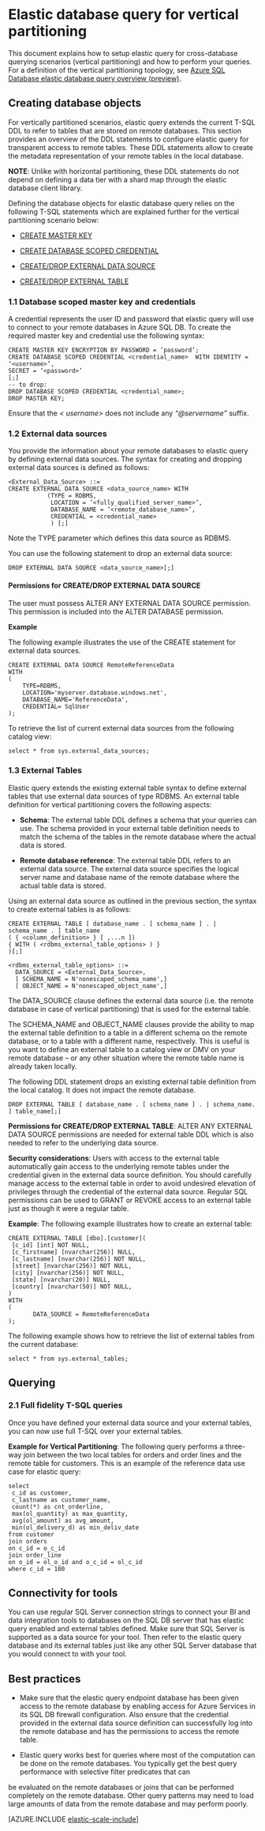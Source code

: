 <properties
    pageTitle="Elastic database query for vertical partitioning  "
    description="how to set up cross-database queries over vertical partitions"    
    services="sql-database"
    documentationCenter=""  
    manager="jeffreyg"
    authors="sidneyh"/>

<tags
    ms.service="sql-database"
    ms.workload="sql-database"
    ms.tgt_pltfrm="na"
    ms.devlang="na"
    ms.topic="article"
    ms.date="10/15/2015"
    ms.author="sidneyh;torsteng" />

# Elastic database query for vertical partitioning

This document explains how to setup elastic query for cross-database querying scenarios (vertical partitioning) and how to perform your queries. For a definition of the vertical partitioning topology, see [Azure SQL Database elastic database query overview (preview)](sql-database-elastic-query-overview.md).

## Creating database objects

For vertically partitioned scenarios, elastic query extends the current T-SQL DDL to refer to tables that are stored on remote databases. This section provides an overview of the DDL statements to configure elastic query for transparent access to remote tables. These DDL statements allow to create the metadata representation of your remote tables in the local database.  

**NOTE**:  Unlike with horizontal partitioning, these DDL statements do not depend on defining a data tier with a shard map through the elastic database client library. 

Defining the database objects for elastic database query relies on the following T-SQL statements which are explained further for the vertical partitioning scenario below: 

* [CREATE MASTER KEY](https://msdn.microsoft.com/library/ms174382.aspx) 

* [CREATE DATABASE SCOPED CREDENTIAL](https://msdn.microsoft.com/library/mt270260.aspx)

* [CREATE/DROP EXTERNAL DATA SOURCE](https://msdn.microsoft.com/library/dn935022.aspx)  

* [CREATE/DROP EXTERNAL TABLE](https://msdn.microsoft.com/library/dn935021.aspx) 

### 1.1 Database scoped master key and credentials 

A credential represents the user ID and password that elastic query will use to connect to your remote databases in Azure SQL DB. To create the required master key and credential use the following syntax: 

    CREATE MASTER KEY ENCRYPTION BY PASSWORD = ’password’;
    CREATE DATABASE SCOPED CREDENTIAL <credential_name>  WITH IDENTITY = ‘<username>’,  
    SECRET = ‘<password>’
    [;]
    -- to drop:
    DROP DATABASE SCOPED CREDENTIAL <credential_name>;  
    DROP MASTER KEY;   

 
Ensure that the *< username>* does not include any *“@servername”* suffix. 

### 1.2 External data sources

You provide the information about your remote databases to elastic query by defining external data sources. The syntax for creating and dropping external data sources is defined as follows: 

    <External_Data_Source> ::=
    CREATE EXTERNAL DATA SOURCE <data_source_name> WITH 
               (TYPE = RDBMS,
                LOCATION = ’<fully_qualified_server_name>’,
                DATABASE_NAME = ‘<remote_database_name>’,  
                CREDENTIAL = <credential_name> 
                ) [;] 

Note the TYPE parameter which defines this data source as RDBMS. 

You can use the following statement to drop an external data source: 

    DROP EXTERNAL DATA SOURCE <data_source_name>[;]

#### Permissions for CREATE/DROP EXTERNAL DATA SOURCE 

The user must possess ALTER ANY EXTERNAL DATA SOURCE permission. This permission is included into the ALTER DATABASE permission. 

**Example** 

The following example illustrates the use of the CREATE statement for external data sources. 

	CREATE EXTERNAL DATA SOURCE RemoteReferenceData 
	WITH 
	( 
		TYPE=RDBMS, 
		LOCATION='myserver.database.windows.net', 
		DATABASE_NAME='ReferenceData', 
		CREDENTIAL= SqlUser 
	); 
 
To retrieve the list of current external data sources from the following catalog view: 

    select * from sys.external_data_sources; 

### 1.3 External Tables 

Elastic query extends the existing external table syntax to define external tables that use external data sources of type RDBMS. An external table definition for vertical partitioning covers the following aspects: 

* **Schema**: The external table DDL defines a schema that your queries can use. The schema provided in your external table definition needs to match the schema of the tables in the remote database where the actual data is stored. 

* **Remote database reference**: The external table DDL refers to an external data source. The external data source specifies the logical server name and database name of the remote database where the actual table data is stored. 

Using an external data source as outlined in the previous section, the syntax to create external tables is as follows: 

	CREATE EXTERNAL TABLE [ database_name . [ schema_name ] . | schema_name . ] table_name  
    ( { <column_definition> } [ ,...n ])     
	{ WITH ( <rdbms_external_table_options> ) } 
	)[;] 
	
	<rdbms_external_table_options> ::= 
      DATA_SOURCE = <External_Data_Source>, 
      [ SCHEMA_NAME = N'nonescaped_schema_name',] 
      [ OBJECT_NAME = N'nonescaped_object_name',] 

The DATA_SOURCE clause defines the external data source (i.e. the remote database in case of vertical partitioning) that is used for the external table.  

The SCHEMA_NAME and OBJECT_NAME clauses provide the ability to map the external table definition to a table in a different schema on the remote database, or to a table with a different name, respectively. This is useful is you want to define an external table to a catalog view or DMV on your remote database – or any other situation where the remote table name is already taken locally.  

The following DDL statement drops an existing external table definition from the local catalog. It does not impact the remote database. 

	DROP EXTERNAL TABLE [ database_name . [ schema_name ] . | schema_name. ] table_name[;]  

**Permissions for CREATE/DROP EXTERNAL TABLE**: ALTER ANY EXTERNAL DATA SOURCE permissions are needed for external table DDL which is also needed to refer to the underlying data source.  

**Security considerations**: Users with access to the external table automatically gain access to the underlying remote tables under the credential given in the external data source definition. You should carefully manage access to the external table in order to avoid undesired elevation of privileges through the credential of the external data source. Regular SQL permissions can be used to GRANT or REVOKE access to an external table just as though it were a regular table.  


 **Example**: The following example illustrates how to create an external table:  

	CREATE EXTERNAL TABLE [dbo].[customer]( 
	 [c_id] [int] NOT NULL, 
	 [c_firstname] [nvarchar(256)] NULL, 
	 [c_lastname] [nvarchar(256)] NOT NULL, 
	 [street] [nvarchar(256)] NOT NULL, 
	 [city] [nvarchar(256)] NOT NULL, 
	 [state] [nvarchar(20)] NULL, 
	 [country] [nvarchar(50)] NOT NULL, 
	) 
	WITH 
	( 
	       DATA_SOURCE = RemoteReferenceData 
	); 

The following example shows how to retrieve the list of external tables from the current database: 

	select * from sys.external_tables; 

## Querying

### 2.1 Full fidelity T-SQL queries 

Once you have defined your external data source and your external tables, you can now use full T-SQL over your external tables. 

**Example for Vertical Partitioning**: The following query performs a three-way join between the two local tables for orders and order lines and the remote table for customers. This is an example of the reference data use case for elastic query: 

	select  	
	 c_id as customer,
	 c_lastname as customer_name,
	 count(*) as cnt_orderline, 
	 max(ol_quantity) as max_quantity,
	 avg(ol_amount) as avg_amount,
	 min(ol_delivery_d) as min_deliv_date
	from customer 
	join orders 
	on c_id = o_c_id
	join order_line 
	on o_id = ol_o_id and o_c_id = ol_c_id
	where c_id = 100

  
## Connectivity for tools

You can use regular SQL Server connection strings to connect your BI and data integration tools to databases on the SQL DB server that has elastic query enabled and external tables defined. Make sure that SQL Server is supported as a data source for your tool. Then refer to the elastic query database and its external tables just like any other SQL Server database that you would connect to with your tool. 

## Best practices 
 
* Make sure that the elastic query endpoint database has been given access to the remote database by enabling access for Azure Services in its SQL DB firewall configuration. Also ensure that the credential provided in the external data source definition can successfully log into the remote database and has the permissions to access the remote table.  

* Elastic query works best for queries where most of the computation can be done on the remote databases. You typically get the best query performance with selective filter predicates that can 

be evaluated on the remote databases or joins that can be performed completely on the remote database. Other query patterns may need to load large amounts of data from the remote database and may perform poorly. 


[AZURE.INCLUDE [elastic-scale-include](../../includes/elastic-scale-include.md)]


<!--Image references-->
<!--anchors-->
